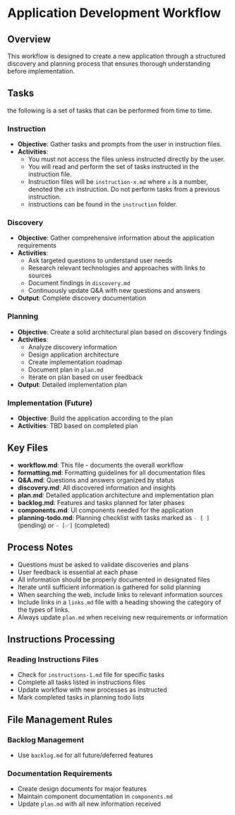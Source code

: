 # Application Development Workflow

## Overview
This workflow is designed to create a new application through a structured discovery and planning process that ensures thorough understanding before implementation.

## Tasks
the following is a set of tasks that can be performed from time to time.

### Instruction
- **Objective**: Gather tasks and prompts from the user in instruction files.
- **Activities**:
  - You must not access the files unless instructed directly by the user.
  - You will read and perform the set of tasks instructed in the instruction file.
  - Instruction files will be `instruction-x.md` where `x` is a number, denoted the `xth` instruction. Do not perform tasks from a previous instruction.
  - instructions can be found in the `instruction` folder.

### Discovery
- **Objective**: Gather comprehensive information about the application requirements
- **Activities**:
  - Ask targeted questions to understand user needs
  - Research relevant technologies and approaches with links to sources
  - Document findings in `discovery.md`
  - Continuously update Q&A with new questions and answers
- **Output**: Complete discovery documentation

### Planning
- **Objective**: Create a solid architectural plan based on discovery findings
- **Activities**:
  - Analyze discovery information
  - Design application architecture
  - Create implementation roadmap
  - Document plan in `plan.md`
  - Iterate on plan based on user feedback
- **Output**: Detailed implementation plan

### Implementation (Future)
- **Objective**: Build the application according to the plan
- **Activities**: TBD based on completed plan

## Key Files

- **workflow.md**: This file - documents the overall workflow
- **formatting.md**: Formatting guidelines for all documentation files
- **Q&A.md**: Questions and answers organized by status
- **discovery.md**: All discovered information and insights
- **plan.md**: Detailed application architecture and implementation plan
- **backlog.md**: Features and tasks planned for later phases
- **components.md**: UI components needed for the application
- **planning-todo.md**: Planning checklist with tasks marked as `- [ ]` (pending) or `- [✅]` (completed)

## Process Notes

- Questions must be asked to validate discoveries and plans
- User feedback is essential at each phase
- All information should be properly documented in designated files
- Iterate until sufficient information is gathered for solid planning
- When searching the web, include links to relevant information sources
- Include links in a `links.md` file with a heading showing the category of the types of links.
- Always update `plan.md` when receiving new requirements or information

## Instructions Processing

### Reading Instructions Files
- Check for `instructions-1.md` file for specific tasks
- Complete all tasks listed in instructions files
- Update workflow with new processes as instructed
- Mark completed tasks in planning todo lists


## File Management Rules

### Backlog Management
- Use `backlog.md` for all future/deferred features

### Documentation Requirements
- Create design documents for major features
- Maintain component documentation in `components.md`
- Update `plan.md` with all new information received